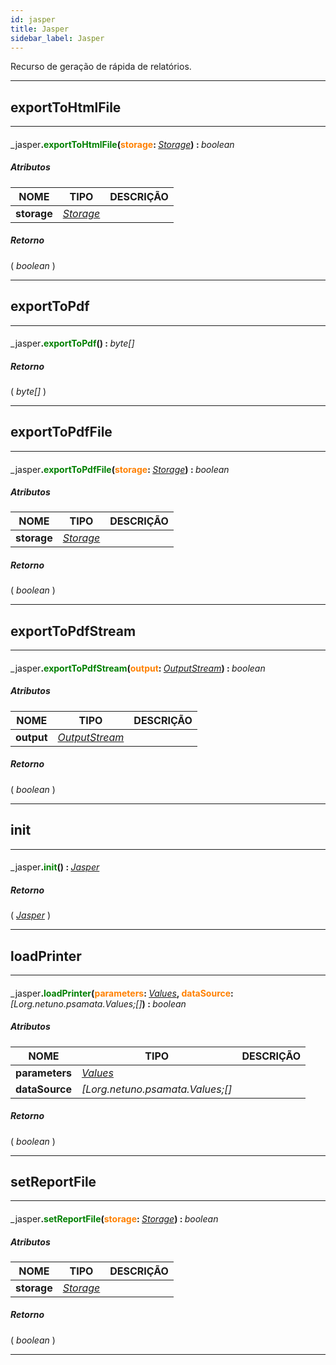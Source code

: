 ```yaml
---
id: jasper
title: Jasper
sidebar_label: Jasper
---
```


Recurso de geração de rápida de relatórios.

---

## exportToHtmlFile

---

#### <span style="font-weight: normal">_jasper</span>.<span style="color: #008000">exportToHtmlFile</span>(<span style="color: #FF8000">storage</span>: <span style="font-weight: normal; font-style: italic;">[Storage](../../resources/Storage)</span>) : <span style="font-weight: normal; font-style: italic;">boolean</span>
##### Atributos

| NOME | TIPO | DESCRIÇÃO |
|---|---|---|
| **storage** | _[Storage](../../resources/Storage)_ |   |

##### Retorno

( _boolean_ )


---

## exportToPdf

---

#### <span style="font-weight: normal">_jasper</span>.<span style="color: #008000">exportToPdf</span>() : <span style="font-weight: normal; font-style: italic;">byte[]</span>
##### Retorno

( _byte[]_ )


---

## exportToPdfFile

---

#### <span style="font-weight: normal">_jasper</span>.<span style="color: #008000">exportToPdfFile</span>(<span style="color: #FF8000">storage</span>: <span style="font-weight: normal; font-style: italic;">[Storage](../../resources/Storage)</span>) : <span style="font-weight: normal; font-style: italic;">boolean</span>
##### Atributos

| NOME | TIPO | DESCRIÇÃO |
|---|---|---|
| **storage** | _[Storage](../../resources/Storage)_ |   |

##### Retorno

( _boolean_ )


---

## exportToPdfStream

---

#### <span style="font-weight: normal">_jasper</span>.<span style="color: #008000">exportToPdfStream</span>(<span style="color: #FF8000">output</span>: <span style="font-weight: normal; font-style: italic;">[OutputStream](../../objects/OutputStream)</span>) : <span style="font-weight: normal; font-style: italic;">boolean</span>
##### Atributos

| NOME | TIPO | DESCRIÇÃO |
|---|---|---|
| **output** | _[OutputStream](../../objects/OutputStream)_ |   |

##### Retorno

( _boolean_ )


---

## init

---

#### <span style="font-weight: normal">_jasper</span>.<span style="color: #008000">init</span>() : <span style="font-weight: normal; font-style: italic;">[Jasper](../../resources/Jasper)</span>
##### Retorno

( _[Jasper](../../resources/Jasper)_ )


---

## loadPrinter

---

#### <span style="font-weight: normal">_jasper</span>.<span style="color: #008000">loadPrinter</span>(<span style="color: #FF8000">parameters</span>: <span style="font-weight: normal; font-style: italic;">[Values](../../objects/Values)</span>, <span style="color: #FF8000">dataSource</span>: <span style="font-weight: normal; font-style: italic;">[Lorg.netuno.psamata.Values;[]</span>) : <span style="font-weight: normal; font-style: italic;">boolean</span>
##### Atributos

| NOME | TIPO | DESCRIÇÃO |
|---|---|---|
| **parameters** | _[Values](../../objects/Values)_ |   |
| **dataSource** | _[Lorg.netuno.psamata.Values;[]_ |   |

##### Retorno

( _boolean_ )


---

## setReportFile

---

#### <span style="font-weight: normal">_jasper</span>.<span style="color: #008000">setReportFile</span>(<span style="color: #FF8000">storage</span>: <span style="font-weight: normal; font-style: italic;">[Storage](../../resources/Storage)</span>) : <span style="font-weight: normal; font-style: italic;">boolean</span>
##### Atributos

| NOME | TIPO | DESCRIÇÃO |
|---|---|---|
| **storage** | _[Storage](../../resources/Storage)_ |   |

##### Retorno

( _boolean_ )


---

